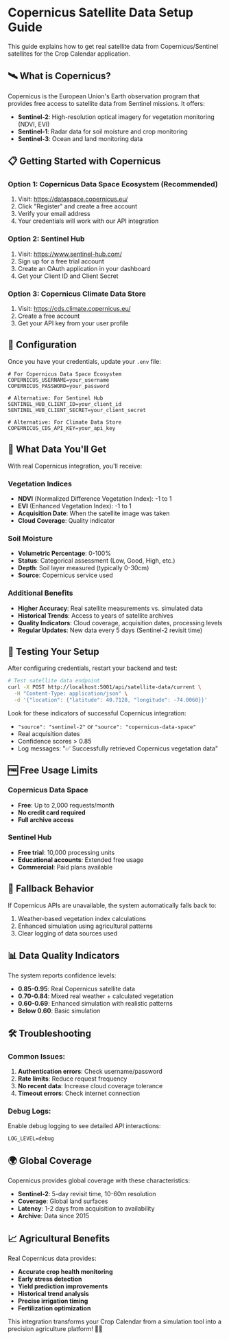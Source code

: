# Copernicus Satellite Data Setup Guide

This guide explains how to get real satellite data from Copernicus/Sentinel satellites for the Crop Calendar application.

## 🛰️ What is Copernicus?

Copernicus is the European Union's Earth observation program that provides free access to satellite data from Sentinel missions. It offers:

- **Sentinel-2**: High-resolution optical imagery for vegetation monitoring (NDVI, EVI)
- **Sentinel-1**: Radar data for soil moisture and crop monitoring
- **Sentinel-3**: Ocean and land monitoring data

## 📋 Getting Started with Copernicus

### Option 1: Copernicus Data Space Ecosystem (Recommended)
1. Visit: https://dataspace.copernicus.eu/
2. Click "Register" and create a free account
3. Verify your email address
4. Your credentials will work with our API integration

### Option 2: Sentinel Hub
1. Visit: https://www.sentinel-hub.com/
2. Sign up for a free trial account
3. Create an OAuth application in your dashboard
4. Get your Client ID and Client Secret

### Option 3: Copernicus Climate Data Store
1. Visit: https://cds.climate.copernicus.eu/
2. Create a free account
3. Get your API key from your user profile

## 🔧 Configuration

Once you have your credentials, update your `.env` file:

```env
# For Copernicus Data Space Ecosystem
COPERNICUS_USERNAME=your_username
COPERNICUS_PASSWORD=your_password

# Alternative: For Sentinel Hub
SENTINEL_HUB_CLIENT_ID=your_client_id
SENTINEL_HUB_CLIENT_SECRET=your_client_secret

# Alternative: For Climate Data Store
COPERNICUS_CDS_API_KEY=your_api_key
```

## 🌱 What Data You'll Get

With real Copernicus integration, you'll receive:

### Vegetation Indices
- **NDVI** (Normalized Difference Vegetation Index): -1 to 1
- **EVI** (Enhanced Vegetation Index): -1 to 1
- **Acquisition Date**: When the satellite image was taken
- **Cloud Coverage**: Quality indicator

### Soil Moisture
- **Volumetric Percentage**: 0-100%
- **Status**: Categorical assessment (Low, Good, High, etc.)
- **Depth**: Soil layer measured (typically 0-30cm)
- **Source**: Copernicus service used

### Additional Benefits
- **Higher Accuracy**: Real satellite measurements vs. simulated data
- **Historical Trends**: Access to years of satellite archives
- **Quality Indicators**: Cloud coverage, acquisition dates, processing levels
- **Regular Updates**: New data every 5 days (Sentinel-2 revisit time)

## 🚀 Testing Your Setup

After configuring credentials, restart your backend and test:

```bash
# Test satellite data endpoint
curl -X POST http://localhost:5001/api/satellite-data/current \
  -H "Content-Type: application/json" \
  -d '{"location": {"latitude": 40.7128, "longitude": -74.0060}}'
```

Look for these indicators of successful Copernicus integration:
- `"source": "sentinel-2"` or `"source": "copernicus-data-space"`
- Real acquisition dates
- Confidence scores > 0.85
- Log messages: "✅ Successfully retrieved Copernicus vegetation data"

## 🆓 Free Usage Limits

### Copernicus Data Space
- **Free**: Up to 2,000 requests/month
- **No credit card required**
- **Full archive access**

### Sentinel Hub
- **Free trial**: 10,000 processing units
- **Educational accounts**: Extended free usage
- **Commercial**: Paid plans available

## 🔄 Fallback Behavior

If Copernicus APIs are unavailable, the system automatically falls back to:
1. Weather-based vegetation index calculations
2. Enhanced simulation using agricultural patterns
3. Clear logging of data sources used

## 📊 Data Quality Indicators

The system reports confidence levels:
- **0.85-0.95**: Real Copernicus satellite data
- **0.70-0.84**: Mixed real weather + calculated vegetation
- **0.60-0.69**: Enhanced simulation with realistic patterns
- **Below 0.60**: Basic simulation

## 🛠️ Troubleshooting

### Common Issues:
1. **Authentication errors**: Check username/password
2. **Rate limits**: Reduce request frequency
3. **No recent data**: Increase cloud coverage tolerance
4. **Timeout errors**: Check internet connection

### Debug Logs:
Enable debug logging to see detailed API interactions:
```env
LOG_LEVEL=debug
```

## 🌍 Global Coverage

Copernicus provides global coverage with these characteristics:
- **Sentinel-2**: 5-day revisit time, 10-60m resolution
- **Coverage**: Global land surfaces
- **Latency**: 1-2 days from acquisition to availability
- **Archive**: Data since 2015

## 📈 Agricultural Benefits

Real Copernicus data provides:
- **Accurate crop health monitoring**
- **Early stress detection**
- **Yield prediction improvements**
- **Historical trend analysis**
- **Precise irrigation timing**
- **Fertilization optimization**

This integration transforms your Crop Calendar from a simulation tool into a precision agriculture platform! 🌾✨
